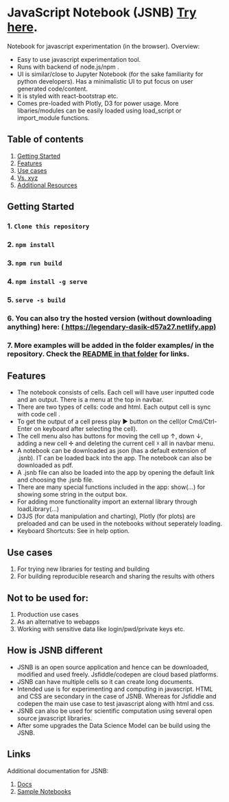 # JavaScript Notebook (JSNB) [Try here](https://legendary-dasik-d57a27.netlify.app). 
Notebook for javascript experimentation (in the browser). Overview:
- Easy to use javascript experimentation tool.
- Runs with backend of node.js/npm .  
- UI is similar/close to Jupyter Notebook (for the sake familiarity for python developers). Has a minimalistic UI to put focus on user generated code/content.
- It is styled with react-bootstrap  etc.
- Comes pre-loaded with Plotly, D3 for power usage. More libaries/modules can be easily loaded using load_script or import_module functions.

## Table of contents
<!-- toc -->
1. [Getting Started](#getting-started)
2. [Features](#features)
3. [Use cases](#use-cases)
5. [Vs. xyz](#how-is-jsnb-different)
6. [Additional Resources](#links)

## Getting Started
### 1. `Clone this repository`
### 2. `npm install`
### 3. `npm run build`
### 4. `npm install -g serve`
### 5. `serve -s build`
### 6. You can also try the hosted version (without downloading anything) here: [( https://legendary-dasik-d57a27.netlify.app)](https://legendary-dasik-d57a27.netlify.app)
### 7. More examples will be added in the folder examples/ in the repository. Check the [README in that folder](/examples/README.md) for links.

## Features
- The notebook consists of cells. Each cell will have user inputted code and an output. There is a menu at the top in navbar.
- There are two types of cells: code and html. Each output cell is sync with code cell .
- To get the output of a cell press play ► button on the cell(or Cmd/Ctrl-Enter on keyboard after selecting the cell).
- The cell menu also has buttons for moving the cell up ↑, down ↓, adding a new cell ✛ and deleting the current cell ☓ all in navbar menu.
- A notebook can be downloaded as json (has a default extension of .jsnb). IT can be loaded back into the app. The notebook can also be downloaded as pdf.
- A .jsnb file can also be loaded into the app by opening the default link and choosing the .jsnb file.
- There are many special functions included in the app: show(...) for showing some string in the output box.
- For adding more functionality import an external library through loadLibrary(...) 
- D3JS (for data manipulation and charting), Plotly (for plots) are preloaded and can be used in the notebooks without seperately loading.
- Keyboard Shortcuts: See in help option.


## Use cases
1. For trying new libraries for testing and building
2. For building reproducible research and sharing the results with others

## Not to be used for:
1. Production use cases
2. As an alternative to webapps
3. Working with sensitive data like login/pwd/private keys etc.


## How is JSNB different
- JSNB is an open source application and hence can be downloaded, modified and used freely. Jsfiddle/codepen are cloud based platforms.
- JSNB can have multiple cells so it can create long documents.
- Intended use is for experimenting and computing in javascript. HTML and CSS are secondary in the case of JSNB. Whereas for Jsfiddle and codepen the main use case to test javascript along with html and css.
- JSNB can also be used for scientific computation using several open source javascript libraries.
- After some upgrades the Data Science Model can be build using the JSNB.

## Links
Additional documentation for JSNB:
1. [Docs]()
4. [Sample Notebooks]()
